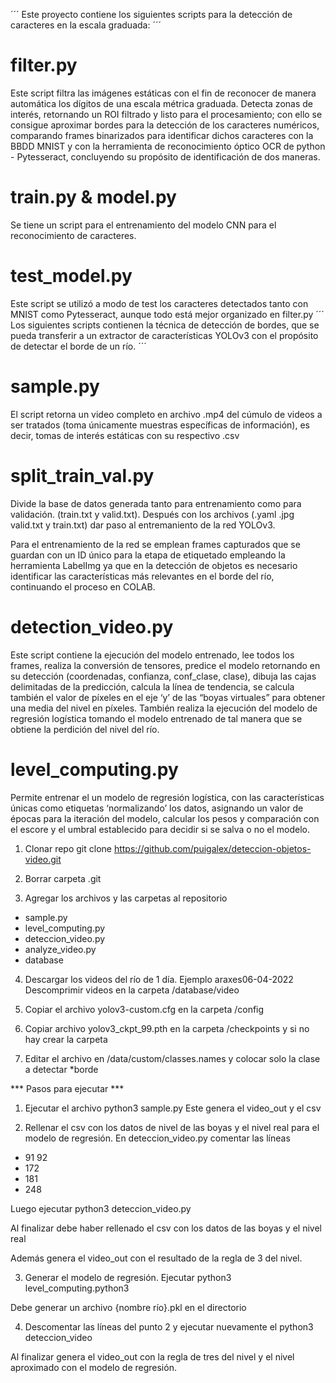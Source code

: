 ´´´
Este proyecto contiene los siguientes scripts para la detección de caracteres en la escala graduada:
´´´

# filter.py
Este script filtra las imágenes estáticas con el fin de reconocer de manera automática los dígitos de una escala métrica graduada. Detecta zonas de interés, retornando un ROI filtrado y listo para el procesamiento; con ello se consigue aproximar bordes para la detección de los caracteres numéricos, comparando frames binarizados para identificar dichos caracteres con la BBDD MNIST y con la herramienta de reconocimiento óptico OCR de python - Pytesseract, concluyendo su propósito de identificación de dos maneras.

# train.py & model.py
Se tiene un script para el entrenamiento del modelo CNN para el reconocimiento de caracteres.

# test_model.py 
Este script se utilizó a modo de test  los caracteres detectados tanto con MNIST como Pytesseract, aunque todo está mejor organizado en filter.py 
´´´
Los siguientes scripts contienen la técnica de detección de bordes, que se pueda transferir a un extractor de características YOLOv3 con el propósito de detectar el borde de un río.
´´´
# sample.py
El script retorna un video completo en archivo .mp4 del cúmulo de videos a ser tratados (toma únicamente muestras específicas de información), es decir, tomas de interés estáticas con su respectivo .csv

#  split_train_val.py
Divide la base de datos generada tanto para entrenamiento como para validación. (train.txt y valid.txt). Después con los archivos (.yaml .jpg valid.txt y train.txt) dar paso al entremaniento de la red YOLOv3.

Para el entrenamiento de la red se emplean frames capturados que se guardan con un ID único para la etapa de etiquetado empleando la herramienta LabelImg ya que en la detección de objetos es necesario identificar las características más relevantes en el borde del río, continuando el proceso en COLAB.

# detection_video.py 
Este script contiene la ejecución del modelo entrenado, lee todos los frames, realiza la conversión de tensores, predice el modelo retornando en su detección (coordenadas, confianza, conf_clase, clase), dibuja las cajas delimitadas de la predicción, calcula la línea de tendencia, se calcula también el valor de píxeles en el eje ‘y’ de las “boyas virtuales” para obtener una media del nivel en píxeles. 
También realiza la ejecución del modelo de regresión logística tomando el modelo entrenado de tal manera que se obtiene la perdición del nivel del río.

# level_computing.py 
Permite entrenar el un modelo de regresión logística, con las características únicas como etiquetas ‘normalizando’ los datos, asignando un valor de épocas para la iteración del modelo, calcular los pesos y comparación con el escore y el umbral establecido para decidir si se salva o no el modelo. 

1. Clonar repo
git clone https://github.com/puigalex/deteccion-objetos-video.git

2. Borrar carpeta .git

3. Agregar los archivos y las carpetas al repositorio
- sample.py
- level_computing.py
- deteccion_video.py
- analyze_video.py
- database 

4. Descargar los videos del río de 1 día. Ejemplo araxes06-04-2022
Descomprimir videos en la carpeta /database/video

5. Copiar el archivo yolov3-custom.cfg en la carpeta /config

6. Copiar archivo yolov3_ckpt_99.pth en la carpeta /checkpoints y si no hay crear la carpeta

7. Editar el archivo en /data/custom/classes.names y colocar solo la clase a detectar
*borde


*** Pasos para ejecutar ***

1. Ejecutar el archivo 
python3 sample.py
Este genera el video_out y el csv

2. Rellenar el csv con los datos de nivel de las boyas y el nivel real para el modelo de regresión. En deteccion_video.py comentar las líneas
- 91		92
- 172
- 181
- 248

Luego ejecutar 
python3 deteccion_video.py

Al finalizar debe haber rellenado el csv con los datos de las boyas y el nivel real

Además genera el video_out con el resultado de la regla de 3 del nivel.

3. Generar el modelo de regresión. Ejecutar
python3 level_computing.python3

Debe generar un archivo {nombre río}.pkl en el directorio

4. Descomentar las líneas del punto 2 y ejecutar nuevamente el
python3 deteccion_video

Al finalizar genera el video_out con la regla de tres del nivel y el nivel aproximado con el modelo de regresión.